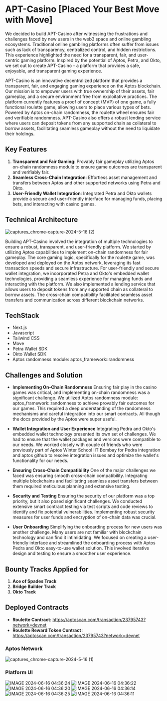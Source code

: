 
# APT-Casino [Placed Your Best Move with Move]

We decided to build APT-Casino after witnessing the frustrations and challenges faced by new users in the web3 space and online gambling ecosystems. Traditional online gambling platforms often suffer from issues such as lack of transparency, centralized control, and hidden restrictions. This experience highlighted the need for a transparent, fair, and user-centric gaming platform. Inspired by the potential of Aptos, Petra, and Okto, we set out to create APT-Casino - a platform that provides a safe, enjoyable, and transparent gaming experience.

APT-Casino is an innovative decentralized platform that provides a transparent, fair, and engaging gaming experience on the Aptos blockchain. Our mission is to empower users with true ownership of their assets, fair gameplay, and a secure environment free from exploitative practices. The platform currently features a proof of concept (MVP) of one game, a fully functional roulette game, allowing users to place various types of bets. Powered by Aptos on-chain randomness, the roulette wheel ensures fair and verifiable randomness. APT-Casino also offers a robust lending service where users can deposit tokens from any supported chain as collateral to borrow assets, facilitating seamless gameplay without the need to liquidate their holdings.

## Key Features

1. **Transparent and Fair Gaming**: Provably fair gameplay utilizing Aptos on-chain randomness module to ensure game outcomes are transparent and verifiably fair.
2. **Seamless Cross-Chain Integration**: Effortless asset management and transfers between Aptos and other supported networks using Petra and Okto.
3. **User-Friendly Wallet Integration**: Integrated Petra and Okto wallets provide a secure and user-friendly interface for managing funds, placing bets, and interacting with casino games.

## Technical Architecture

![captures_chrome-capture-2024-5-16 (2)](https://github.com/Kali-Decoder/Move_Roulette/assets/69464744/6f951ad3-510a-4bf6-9ace-f5d937467351)

Building APT-Casino involved the integration of multiple technologies to ensure a robust, transparent, and user-friendly platform. We started by utilizing Aptos capabilities to implement on-chain randomness for fair gameplay. The core gaming logic, specifically for the roulette game, was developed and deployed on the Aptos network, leveraging its fast transaction speeds and secure infrastructure. For user-friendly and secure wallet integration, we incorporated Petra and Okto's embedded wallet technologies, providing a seamless experience for managing funds and interacting with the platform. We also implemented a lending service that allows users to deposit tokens from any supported chain as collateral to borrow assets. The cross-chain compatibility facilitated seamless asset transfers and communication across different blockchain networks.

## TechStack

- Next.js
- Javascript
- Tailwind CSS
- Move
- Petra Wallet SDK
- Okto Wallet SDK
- Aptos randomness module: aptos_framework::randomness

## Challenges and Solution
- **Implementing On-Chain Randomness**
Ensuring fair play in the casino games was critical, and implementing on-chain randomness was a significant challenge. We utilized Aptos randomness module: aptos_framework::randomness to achieve provably fair outcomes for our games. This required a deep understanding of the randomness mechanisms and careful integration into our smart contracts. All though the docs provided by the Aptos were super useful.

- **Wallet Integration and User Experience**
Integrating Pedra and Okto's embedded wallet technology presented its own set of challenges. We had to ensure that the wallet packages and versions were compatible to our needs. We worked closely with couple of friends who were previously part of Aptos Winter School IIT Bombay for Pedra integration and aptos github to resolve integration issues and optimize the wallet's functionality for our needs.

- **Ensuring Cross-Chain Compatibility**
One of the major challenges we faced was ensuring smooth cross-chain compatibility. Integrating multiple blockchains and facilitating seamless asset transfers between them required meticulous planning and extensive testing.

- **Security and Testing**
Ensuring the security of our platform was a top priority, but it also posed significant challenges. We conducted extensive smart contract testing via test scripts and code reviews to identify and fix potential vulnerabilities. Implementing robust security measures for user funds and encryption of on-chain data was crucial.

- **User Onboarding**
Simplifying the onboarding process for new users was another challenge. Many users are not familiar with blockchain technology and can find it intimidating. We focused on creating a user-friendly interface and streamlined the onboarding process with Aptos Pedra and Okto easy-to-use wallet solution. This involved iterative design and testing to ensure a smoother user experience.

## Bounty Tracks Applied for
1. **Ace of Spades Track**
2. **Bridge Builder Track**
3. **Okto Track**

## Deployed Contracts
- **Roulette Contract**: https://aptoscan.com/transaction/23795743?network=devnet
- **Roulette Reward Token Contract** : https://aptoscan.com/transaction/23795743?network=devnet
  
### Aptos Network
![captures_chrome-capture-2024-5-16 (1)](https://github.com/Kali-Decoder/Move_Roulette/assets/69464744/fb5d3382-6122-4e64-a251-78e89265fb52)

### Platform UI 
![IMAGE 2024-06-16 04:36:24](https://github.com/Kali-Decoder/Move_Roulette/assets/82640789/7ad111b0-f24e-466f-96b7-ad1a03b4cab3)
![IMAGE 2024-06-16 04:36:22](https://github.com/Kali-Decoder/Move_Roulette/assets/82640789/477bf1b5-abe9-4b0d-a510-fb09e9db6d29)
![IMAGE 2024-06-16 04:36:20](https://github.com/Kali-Decoder/Move_Roulette/assets/82640789/4047e5c0-6eaf-4320-8d08-722c9438fdf2)
![IMAGE 2024-06-16 04:36:14](https://github.com/Kali-Decoder/Move_Roulette/assets/82640789/14c9d9d5-14b4-4c1e-8e02-7b69878813d2)
![IMAGE 2024-06-16 04:36:25](https://github.com/Kali-Decoder/Move_Roulette/assets/82640789/d4e3b1dd-0627-469c-9956-38a9f3c95516)
![IMAGE 2024-06-16 04:36:11](https://github.com/Kali-Decoder/Move_Roulette/assets/82640789/0d2bd557-20d5-4d31-ab3f-16e8e056a6b3)


